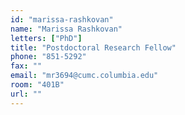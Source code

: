```yaml
---
id: "marissa-rashkovan"
name: "Marissa Rashkovan"
letters: ["PhD"]
title: "Postdoctoral Research Fellow"
phone: "851-5292"
fax: ""
email: "mr3694@cumc.columbia.edu"
room: "401B"
url: ""
---
```

